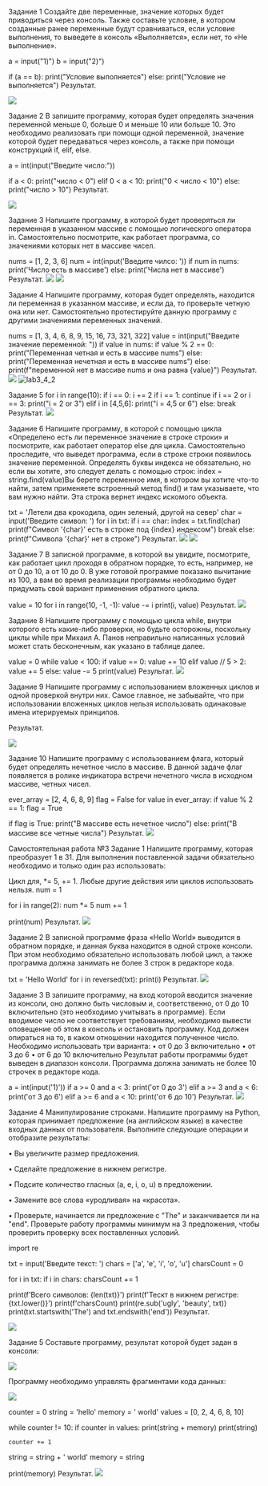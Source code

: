 Задание 1
Создайте две переменные, значение которых будет приводиться через консоль. Также составьте условие, в котором созданные ранее переменные будут сравниваться, если условие выполнения, то выведете в консоль «Выполняется», если нет, то «Не выполнение».

a = input("1)")
b = input("2)")

if (a == b):
    print("Условие выполняется")
else:
    print("Условие не выполняется")
Результат.

![](https://github.com/Sheanra/-/assets/140616211/6b11ee0d-bfe3-4d22-88c9-a463c75541a5)

Задание 2
В запишите программу, которая будет определять значения переменной меньше 0, больше 0 и меньше 10 или больше 10. Это необходимо реализовать при помощи одной переменной, значение которой будет передаваться через консоль, а также при помощи конструкций if, elif, else.

a = int(input("Введите число:"))

if a < 0:
    print("число < 0")
elif 0 < a < 10:
    print("0 < число < 10")
else:
    print("число > 10")
Результат.

![](https://github.com/Sheanra/-/assets/140616211/7207a776-3d4e-4534-990d-332557165e04)

Задание 3
Напишите программу, в которой будет проверяться ли переменная в указанном массиве с помощью логического оператора in. Самостоятельно посмотрите, как работает программа, со значениями которых нет в массиве чисел.

nums = [1, 2, 3, 6]
num = int(input('Введите чилсо: '))
if num in nums:
    print('Число есть в массиве')
else:
    print('Числа нет в массиве')
Результат.
![](https://github.com/Sheanra/-/assets/140616211/27b576a8-f8e6-4dd9-aa47-0c2fecc1b02c)
![](https://github.com/Sheanra/-/assets/140616211/6838c8e7-091a-4eae-b960-f072234849ce)

Задание 4
Напишите программу, которая будет определять, находится ли переменная в указанном массиве, и если да, то проверьте четную она или нет. Самостоятельно протестируйте данную программу с другими значениями переменных значений.

nums = [1, 3, 4, 6, 8, 9, 15, 16, 73, 321, 322]
value = int(input("Введите значение переменной: "))
if value in nums:
    if value % 2 == 0:
        print("Переменная четная и есть в массиве nums")
    else:
         print("Переменная нечетная и есть в массиве nums")
else:
    print(f"переменной нет в массиве nums и она равна {value}")
Результат.
![](https://github.com/Sheanra/-/assets/140616211/696d199d-f9f2-418e-a97e-8c2d147fba00)
![lab3_4_2](https://github.com/Sheanra/-/assets/140616211/47cfc3af-1a20-4b20-9a74-aa17b585ec83)

Задание 5
for i in range(10):
    if i == 0:
        i += 2
    if i == 1:
        continue
    if i == 2 or i == 3:
        print("i = 2 or 3")
    elif i in [4,5,6]:
        print("i = 4,5 or 6")
    else:
        break
Результат.
![](https://github.com/Sheanra/-/assets/140616211/cddbff4a-2ad0-494b-9f03-f5c941b4a390)

Задание 6
Напишите программу, в которой с помощью цикла «Определено есть ли переменное значение в строке строки» и посмотрите, как работает оператор else для цикла. Самостоятельно проследите, что выведет программа, если в строке строки появилось значение переменной. Определять буквы индекса не обязательно, но если вы хотите, это следует делать с помощью строк: index = string.find(value)Вы берете переменное имя, в котором вы хотите что-то найти, затем применяете встроенный метод find() и там указываете, что вам нужно найти. Эта строка вернет индекс искомого объекта.

txt = 'Летели два крокодила, один зеленый, другой на север'
char = input('Введите символ: ')
for i in txt:
    if i == char:
        index = txt.find(char)
        print(f"Символ '{char}' есть в строке под {index} индексом")
        break
else:
    print(f"Символа '{char}' нет в строке")
Результат.
![](https://github.com/Sheanra/-/assets/140616211/0e4fc811-85e7-4825-88aa-4db271d65f09)
![](https://github.com/Sheanra/-/assets/140616211/71c36773-a2ed-4b54-8224-274ce294687c)

Задание 7
В записной программе, в которой вы увидите, посмотрите, как работает цикл проходя в обратном порядке, то есть, например, не от 0 до 10, а от 10 до 0. В уже готовой программе показано вычитание из 100, а вам во время реализации программы необходимо будет придумать свой вариант применения обратного цикла.

value = 10
for i in range(10, -1, -1):
    value -= i
    print(i, value)
Результат.
![](https://github.com/Sheanra/-/assets/140616211/7e02b502-b02f-4249-bedf-fb774a8b4100)

Задание 8
Напишите программу с помощью цикла while, внутри которого есть какие-либо проверки, но будьте осторожны, поскольку циклы while при Михаил А. Панов неправильно написанных условий может стать бесконечным, как указано в таблице далее.

value = 0
while value < 100:
    if value == 0:
        value += 10
    elif value // 5 > 2:
        value += 5
    else:
        value -= 5
    print(value)
Результат.
![](https://github.com/Sheanra/-/assets/140616211/5d5361f3-01db-43c2-bdbd-ada9ae0696ff)

Задание 9
Напишите программу с использованием вложенных циклов и одной проверкой внутри них. Самое главное, не забывайте, что при использовании вложенных циклов нельзя использовать одинаковые имена итерируемых принципов.

Результат.

![](https://github.com/Sheanra/-/assets/140616211/8b1e32a3-441e-4f5d-a46f-3c2b7de0cd5c)

Задание 10
Напишите программу с использованием флага, который будет определять нечетное число в массиве. В данной задаче флаг появляется в ролике индикатора встречи нечетного числа в исходном массиве, четных чисел.

ever_array = [2, 4, 6, 8, 9]
flag = False
for value in ever_array:
    if value % 2 == 1:
        flag = True

if flag is True:
    print("В массиве есть нечетное число")
else:
    print("В массиве все четные числа")
Результат.
![](https://github.com/Sheanra/-/assets/140616211/035928e7-d6f7-41aa-bbab-34aea1edb5d4)


Самостоятельная работа №3
Задание 1
Напишите программу, которая преобразует 1 в 31. Для выполнения поставленной задачи обязательно необходимо и только один раз использовать:

Цикл для,
*= 5,
+= 1. Любые другие действия или циклов использовать нельзя.
num = 1

for i in range(2):
    num *= 5
    num += 1

print(num)
Результат.
![](https://github.com/Sheanra/-/assets/140616211/2c72ced8-567e-4ac0-a18b-c1e00ab6d9cf)

Задание 2
В записной программе фраза «Hello World» выводится в обратном порядке, и данная буква находится в одной строке консоли. При этом необходимо обязательно использовать любой цикл, а также программа должна занимать не более 3 строк в редакторе кода.

txt = 'Hello World'
for i in reversed(txt):
    print(i)
Результат.
![](https://github.com/Sheanra/-/assets/140616211/55293945-9d4e-4843-9038-b9fd52ed3423)

Задание 3
В запишите программу, на вход которой вводится значение из консоли, оно должно быть числовым и, соответственно, от 0 до 10 включительно (это необходимо учитывать в программе). Если вводимое число не соответствует требованиям, необходимо вывести оповещение об этом в консоль и остановить программу. Код должен опираться на то, в каком отношении находится полученное число. Необходимо использовать три варианта: • от 0 до 3 включительно • от 3 до 6 • от 6 до 10 включительно Результат работы программы будет выведен в диапазон консоли. Программа должна занимать не более 10 строчек в редакторе кода.

a = int(input('1)'))
if a >= 0 and a < 3:
    print('от 0 до 3')
elif a >= 3 and a < 6:
    print('от 3 до 6')
elif a >= 6 and a < 10:
    print('от 6 до 10')
Результат.
![](https://github.com/Sheanra/-/assets/140616211/1d345ba0-6a9c-4a06-9835-46fa8973627b)

Задание 4
Манипулирование строками. Напишите программу на Python, которая принимает предложение (на английском языке) в качестве входных данных от пользователя. Выполните следующие операции и отобразите результаты:

• Вы увеличите размер предложения.

• Сделайте предложение в нижнем регистре.

• Подсите количество гласных (a, e, i, o, u) в предложении.

• Замените все слова «уродливая» на «красота».

• Проверьте, начинается ли предложение с "The" и заканчивается ли на "end". Проверьте работу программы минимум на 3 предложения, чтобы проверить проверку всех поставленных условий.

import re

txt = input('Введите текст: ')
chars = ['a', 'e', 'i', 'o', 'u']
charsCount = 0

for i in txt:
    if i in chars:
        charsCount += 1

print(f'Всего символов: {len(txt)}')
print(f'Тескт в нижнем регистре: {txt.lower()}')
print(f'charsCount)
print(re.sub('ugly', 'beauty', txt))
print(txt.startswith('The') and txt.endswith('end'))
Результат.

![](https://github.com/Sheanra/-/assets/140616211/0d34fd47-1ea4-4dbb-b7d7-792ebcdd7857)

Задание 5
Составьте программу, результат которой будет задан в консоли:

![](https://github.com/Sheanra/-/assets/140616211/d0140a01-c3c8-4c64-8194-979553d02459)

Программу необходимо управлять фрагментами кода данных:

![](https://github.com/Sheanra/-/assets/140616211/3c3058fb-3a95-4d26-9121-e44097fdf72f)

counter = 0
string = 'hello'
memory = ' world'
values = [0, 2, 4, 6, 8, 10]

while counter != 10:
    if counter in values:
        print(string + memory)
        print(string)

    counter += 1

string = string + ' world'
memory = string

print(memory)
Результат.
![](https://github.com/Sheanra/-/assets/140616211/430bc741-7858-4b16-9fea-79815b82ca86)
